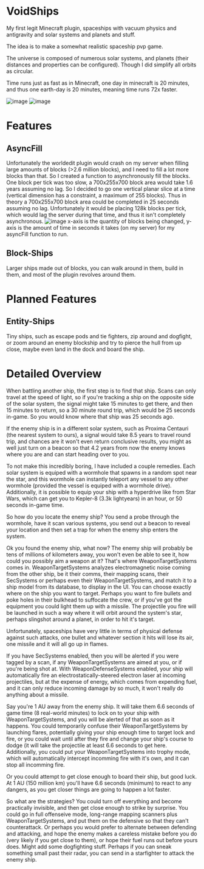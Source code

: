 # VoidShips
My first legit Minecraft plugin, spaceships with vacuum physics and antigravity and solar systems and planets and stuff.

The idea is to make a somewhat realistic spaceship pvp game.

The universe is composed of numerous solar systems, and planets (their distances and properties can be configured). Though I did simplify all orbits as circular.

Time runs just as fast as in Minecraft, one day in minecraft is 20 minutes, and thus one earth-day is 20 minutes, meaning time runs 72x faster.

![image](https://user-images.githubusercontent.com/50182007/176383163-8b14fea9-815f-4e45-a49a-8eece19a0a20.png)
![image](https://user-images.githubusercontent.com/50182007/176383190-8d1fbe99-6da6-4e01-9b4d-99382e9c6917.png)

# Features

## AsyncFill
Unfortunately the worldedit plugin would crash on my server when filling large amounts of blocks (>2.6 million blocks), and I need to fill a lot more blocks than that. So I created a function to asynchronously fill the blocks. One block per tick was too slow, a 700x255x700 block area would take 1.6 years assuming no lag. So I decided to go one vertical planar slice at a time (vertical dimension has a constraint, a maximum of 255 blocks). Thus in theory a 700x255x700 block area could be completed in 25 seconds assuming no lag. Unfortunately it would be placing 128k blocks per tick, which would lag the server during that time, and thus it isn't completely asynchronous.
![image](https://user-images.githubusercontent.com/50182007/176157768-2ac0b4ab-5609-48cd-86b9-1906c15b68df.png)
x-axis is the quantity of blocks being changed, y-axis is the amount of time in seconds it takes (on my server) for my asyncFill function to run.

## Block-Ships
Larger ships made out of blocks, you can walk around in them, build in them, and most of the plugin revolves around them.

# Planned Features

## Entity-Ships
Tiny ships, such as escape pods and tie fighters, zip around and dogfight, or zoom around an enemy blockship and try to pierce the hull from up close, maybe even land in the dock and board the ship.

# Detailed Overview

When battling another ship, the first step is to find that ship. Scans can only travel at the speed of light, so if you're tracking a ship on the opposite side of the solar system, the signal might take 15 minutes to get there, and then 15 minutes to return, so a 30 minute round trip, which would be 25 seconds in-game.
So you would know where that ship was 25 seconds ago.

If the enemy ship is in a different solar system, such as Proxima Centauri (the nearest system to ours), a signal would take 8.5 years to travel round trip, and chances are it won't even return conclusive results, you might as well just turn on a beacon so that 4.2 years from now the enemy knows where you are and can start heading over to you.

To not make this incredibly boring, I have included a couple remedies. Each solar system is equiped with a wormhole that spawns in a random spot near the star, and this wormhole can instantly teleport any vessel to any other wormhole (provided the vessel is equiped with a wormhole drive). Additionally, it is possible to equip your ship with a hyperdrive like from Star Wars, which can get you to Kepler-8 (3.3k lightyears) in an hour, or 50 seconds in-game time.

So how do you locate the enemy ship?
You send a probe through the wormhole, have it scan various systems, you send out a beacon to reveal your location and then set a trap for when the enemy ship enters the system.

Ok you found the enemy ship, what now?
The enemy ship will probably be tens of millions of kilometers away, you won't even be able to see it, how could you possibly aim a weapon at it? That's where WeaponTargetSystems comes in. WeaponTargetSystems analyzes electromagnetic noise coming from the other ship, be it their comms, their mapping scans, their SecSystems or perhaps even their WeaponTargetSystems, and match it to a ship model from its database, to display in the UI. You can choose exactly where on the ship you want to target. Perhaps you want to fire bullets and poke holes in their bulkhead to suffocate the crew, or if you've got the equipment you could light them up with a missile. The projectile you fire will be launched in such a way where it will orbit around the system's star, perhaps slingshot around a planet, in order to hit it's target.

Unfortunately, spaceships have very little in terms of physical defense against such attacks, one bullet and whatever section it hits will lose its air, one missile and it will all go up in flames. 

If you have SecSystems enabled, then you will be alerted if you were tagged by a scan, if any WeaponTargetSystems are aimed at you, or if you're being shot at. With WeaponDefenseSystems enabled, your ship will automatically fire an electrostatically-steered electron laser at incoming projectiles, but at the expense of energy, which comes from expending fuel, and it can only reduce incoming damage by so much, it won't really do anything about a missile.

Say you're 1 AU away from the enemy ship. It will take them 6.6 seconds of game time (8 real-world minutes) to lock on to your ship with WeaponTargetSystems, and you will be alerted of that as soon as it happens. You could temporarily confuse their WeaponTargetSystems by launching flares, potentially giving your ship enough time to target lock and fire, or you could wait until after they fire and change your ship's course to dodge (it will take the projectile at least 6.6 seconds to get here. Additionally, you could put your WeaponTargetSystems into trophy mode, which will automatically intercept incomming fire with it's own, and it can stop all incomming fire.

Or you could attempt to get close enough to board their ship, but good luck. At 1 AU (150 million km) you'll have 6.6 seconds (minimum) to react to any dangers, as you get closer things are going to happen a lot faster.

So what are the strategies? 
You could turn off everything and become practically invisible, and then get close enough to strike by surprise.
You could go in full offenseive mode, long-range mapping scanners plus WeaponTargetSystems, and put them on the defensive so that they can't counterattack.
Or perhaps you would prefer to alternate between defending and attacking, and hope the enemy makes a careless mistake before you do (very likely if you get close to them), or hope their fuel runs out before yours does.
Might add some dogfighting stuff.
Perhaps if you can sneak something small past their radar, you can send in a starfighter to attack the enemy ship.
